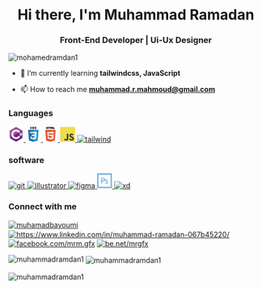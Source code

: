 <h1 align="center">Hi there, I'm Muhammad Ramadan</h1>
<h3 align="center">Front-End Developer | Ui-Ux Designer</h3>

<p align="left"> <img src="https://komarev.com/ghpvc/?username=mohamedramdan1&label=Profile%20views&color=7017a1&style=flat" alt="mohamedramdan1" /> </p>

- 🌱 I’m currently learning **tailwindcss, JavaScript**

- 📫 How to reach me **muhammad.r.mahmoud@gmail.com**



<h3 align="left">Languages</h3>
<p align="left"> <a href="https://www.w3schools.com/cs/" target="_blank" rel="noreferrer"> <img src="https://raw.githubusercontent.com/devicons/devicon/master/icons/csharp/csharp-original.svg" alt="csharp" width="30" height="30"/> </a> <a href="https://www.w3schools.com/css/" target="_blank" rel="noreferrer"> <img src="https://raw.githubusercontent.com/devicons/devicon/master/icons/css3/css3-original-wordmark.svg" alt="css3" width="30" height="30"/> </a> <a href="https://www.w3.org/html/" target="_blank" rel="noreferrer"> <img src="https://raw.githubusercontent.com/devicons/devicon/master/icons/html5/html5-original-wordmark.svg" alt="html5" width="30" height="30"/> </a> <a href="https://developer.mozilla.org/en-US/docs/Web/JavaScript" target="_blank" rel="noreferrer"> <img src="https://raw.githubusercontent.com/devicons/devicon/master/icons/javascript/javascript-original.svg" alt="javascript" width="30" height="30"/> </a> <a href="https://tailwindcss.com/" target="_blank" rel="noreferrer"> <img src="https://www.vectorlogo.zone/logos/tailwindcss/tailwindcss-icon.svg" alt="tailwind" width="30" height="30"/> </a> </p>



<h3 align="left">software</h3>
<p align="left"> <a href="https://git-scm.com/" target="_blank" rel="noreferrer"> <img src="https://www.vectorlogo.zone/logos/git-scm/git-scm-icon.svg" alt="git" width="30" height="30"/> </a> <a href="https://www.adobe.com/in/products/illustrator.html" target="_blank" rel="noreferrer"> <img src="https://www.vectorlogo.zone/logos/adobe_illustrator/adobe_illustrator-icon.svg" alt="illustrator" width="30" height="30"/> </a> <a href="https://www.figma.com/" target="_blank" rel="noreferrer"> <img src="https://www.vectorlogo.zone/logos/figma/figma-icon.svg" alt="figma" width="30" height="30"/> </a> <a href="https://www.photoshop.com/en" target="_blank" rel="noreferrer"> <img src="https://raw.githubusercontent.com/devicons/devicon/master/icons/photoshop/photoshop-line.svg" alt="photoshop" width="30" height="30"/> </a> <a href="https://www.adobe.com/products/xd.html" target="_blank" rel="noreferrer"> <img src="https://cdn.worldvectorlogo.com/logos/adobe-xd.svg" alt="xd" width="30" height="30"/> </a> </p>



<h3 align="left">Connect with me</h3>
<p align="left">
<a href="https://twitter.com/muhamadbayoumi" target="blank"><img align="center" src="https://raw.githubusercontent.com/rahuldkjain/github-profile-readme-generator/master/src/images/icons/Social/twitter.svg" alt="muhamadbayoumi" height="30" width="30" margin-right="20" /></a>
<a href="https://linkedin.com/in/https://www.linkedin.com/in/muhammad-ramadan-067b45220/" target="blank"><img align="center" src="https://raw.githubusercontent.com/rahuldkjain/github-profile-readme-generator/master/src/images/icons/Social/linked-in-alt.svg" alt="https://www.linkedin.com/in/muhammad-ramadan-067b45220/" height="30" width="30" /></a>
<a href="https://fb.com/facebook.com/mrm.gfx" target="blank"><img align="center" src="https://raw.githubusercontent.com/rahuldkjain/github-profile-readme-generator/master/src/images/icons/Social/facebook.svg" alt="facebook.com/mrm.gfx" height="30" width="30" /></a>
<a href="https://www.behance.net/be.net/mrgfx" target="blank"><img align="center" src="https://raw.githubusercontent.com/rahuldkjain/github-profile-readme-generator/master/src/images/icons/Social/behance.svg" alt="be.net/mrgfx" height="30" width="30" /></a>
</p>

<p><img align="left" src="https://github-readme-stats.vercel.app/api/top-langs?username=muhammadramdan1&show_icons=true&title_color=7a1779&text_color=b575f5&locale=en&layout=compact" alt="muhammadramdan1" /></p>

<p>&nbsp;<img align="center" src="https://github-readme-stats.vercel.app/api?username=muhammadramdan1&show_icons=true&title_color=7a17a1&text_color=b575f5&locale=en" alt="muhammadramdan1" /></p>

<p><img align="center" src="https://github-readme-streak-stats.herokuapp.com/?user=muhammadramdan1&" alt="muhammadramdan1" /></p>
